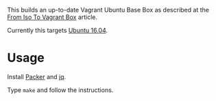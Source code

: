 This builds an up-to-date Vagrant Ubuntu Base Box as described at the [From Iso To Vagrant Box](http://blog.ruilopes.com/from-iso-to-vagrant-box.html) article.

Currently this targets [Ubuntu 16.04](https://help.ubuntu.com/16.04/installation-guide/amd64/index.html).

# Usage

Install [Packer](https://www.packer.io/) and [jq](https://stedolan.github.io/jq/).

Type `make` and follow the instructions.
